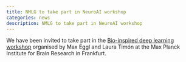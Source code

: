 ```yaml
---
title: NMLG to take part in NeuroAI workshop
categories: news
description: NMLG to take part in NeuroAI workshop
---
```


We have been invited to take part in the [Bio-inspired deep learning workshop](https://www.dropbox.com/s/s8zc8pm0w7f3zsr/WorkshopFlyer.pdf?dl=0) organised by Max Eggl and Laura Timón at the Max Planck Institute for Brain Research in Frankfurt. 